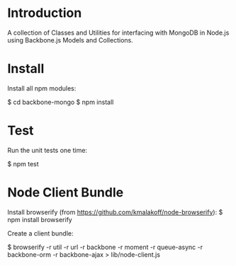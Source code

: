 Introduction
============

A collection of Classes and Utilities for interfacing with MongoDB in Node.js using Backbone.js Models and Collections.

Install
=======

Install all npm modules:

  $ cd backbone-mongo
  $ npm install

Test
====

Run the unit tests one time:

  $ npm test

Node Client Bundle
====

Install browserify (from https://github.com/kmalakoff/node-browserify):
  $ npm install browserify

Create a client bundle:

  $ browserify -r util -r url -r backbone -r moment -r queue-async -r backbone-orm -r backbone-ajax > lib/node-client.js
